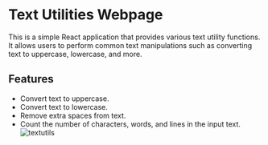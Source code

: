 # Text Utilities Webpage

This is a simple React application that provides various text utility functions. It allows users to perform common text manipulations such as converting text to uppercase, lowercase, and more.

## Features

- Convert text to uppercase.
- Convert text to lowercase.
- Remove extra spaces from text.
- Count the number of characters, words, and lines in the input text.
![textutils](https://github.com/maneeshgujar/TextUtils-react/assets/123459032/3642357a-2335-4197-82cf-962cd4f4a676)
